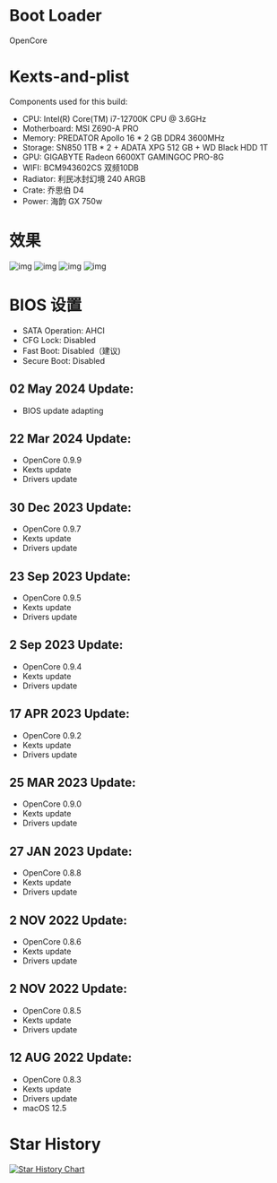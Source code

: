 # Boot Loader

OpenCore

# Kexts-and-plist

Components used for this build:

- CPU: Intel(R) Core(TM) i7-12700K CPU @ 3.6GHz
- Motherboard: MSI Z690-A PRO
- Memory: PREDATOR Apollo 16 * 2 GB DDR4 3600MHz
- Storage: SN850 1TB * 2 + ADATA XPG 512 GB + WD Black HDD 1T
- GPU: GIGABYTE Radeon 6600XT GAMINGOC PRO-8G
- WIFI: BCM943602CS 双频10DB
- Radiator: 利民冰封幻境 240 ARGB
- Crate: 乔思伯 D4
- Power: 海韵 GX 750w

# 效果
![img](https://github.com/wangwanjie/MSI-Z690-A-PRO-12700K-6600XT/blob/main/Images/boot.png)
![img](https://github.com/wangwanjie/MSI-Z690-A-PRO-12700K-6600XT/blob/main/Images/summary.jpg)
![img](https://github.com/wangwanjie/MSI-Z690-A-PRO-12700K-6600XT/blob/main/Images/settings.jpg)
![img](https://github.com/wangwanjie/MSI-Z690-A-PRO-12700K-6600XT/blob/main/Images/neofetch.jpg)

# BIOS 设置

- SATA Operation: AHCI
- CFG Lock: Disabled
- Fast Boot: Disabled（建议)
- Secure Boot: Disabled

## 02 May 2024 Update:
- BIOS update adapting

## 22 Mar 2024 Update:
- OpenCore 0.9.9
- Kexts update
- Drivers update

## 30 Dec 2023 Update:
- OpenCore 0.9.7
- Kexts update
- Drivers update

## 23 Sep 2023 Update:
- OpenCore 0.9.5
- Kexts update
- Drivers update

## 2 Sep 2023 Update:
- OpenCore 0.9.4
- Kexts update
- Drivers update

## 17 APR 2023 Update:
- OpenCore 0.9.2
- Kexts update
- Drivers update

## 25 MAR 2023 Update:
- OpenCore 0.9.0
- Kexts update
- Drivers update

## 27 JAN 2023 Update:
- OpenCore 0.8.8
- Kexts update
- Drivers update

## 2 NOV 2022 Update:
- OpenCore 0.8.6
- Kexts update
- Drivers update

## 2 NOV 2022 Update:
- OpenCore 0.8.5
- Kexts update
- Drivers update

## 12 AUG 2022 Update:
- OpenCore 0.8.3
- Kexts update
- Drivers update
- macOS 12.5

# Star History

[![Star History Chart](https://api.star-history.com/svg?repos=wangwanjie/MSI-Z690-A-PRO-12700K-6600XT&type=Date)](https://star-history.com/#wangwanjie/MSI-Z690-A-PRO-12700K-6600XT&Date)